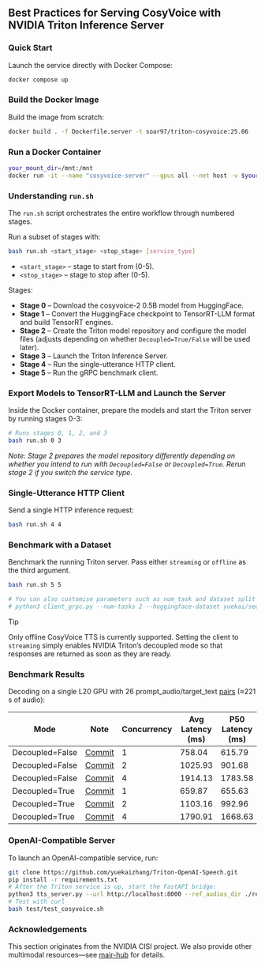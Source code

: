 ## Best Practices for Serving CosyVoice with NVIDIA Triton Inference Server

### Quick Start
Launch the service directly with Docker Compose:
```sh
docker compose up
```

### Build the Docker Image
Build the image from scratch:
```sh
docker build . -f Dockerfile.server -t soar97/triton-cosyvoice:25.06
```

### Run a Docker Container
```sh
your_mount_dir=/mnt:/mnt
docker run -it --name "cosyvoice-server" --gpus all --net host -v $your_mount_dir --shm-size=2g soar97/triton-cosyvoice:25.06
```

### Understanding `run.sh`
The `run.sh` script orchestrates the entire workflow through numbered stages.

Run a subset of stages with:
```sh
bash run.sh <start_stage> <stop_stage> [service_type]
```
- `<start_stage>` – stage to start from (0-5).
- `<stop_stage>`  – stage to stop after (0-5).

Stages:
- **Stage 0** – Download the cosyvoice-2 0.5B model from HuggingFace.
- **Stage 1** – Convert the HuggingFace checkpoint to TensorRT-LLM format and build TensorRT engines.
- **Stage 2** – Create the Triton model repository and configure the model files (adjusts depending on whether `Decoupled=True/False` will be used later).
- **Stage 3** – Launch the Triton Inference Server.
- **Stage 4** – Run the single-utterance HTTP client.
- **Stage 5** – Run the gRPC benchmark client.

### Export Models to TensorRT-LLM and Launch the Server
Inside the Docker container, prepare the models and start the Triton server by running stages 0-3:
```sh
# Runs stages 0, 1, 2, and 3
bash run.sh 0 3
```
*Note: Stage 2 prepares the model repository differently depending on whether you intend to run with `Decoupled=False` or `Decoupled=True`. Rerun stage 2 if you switch the service type.*

### Single-Utterance HTTP Client
Send a single HTTP inference request:
```sh
bash run.sh 4 4
```

### Benchmark with a Dataset
Benchmark the running Triton server. Pass either `streaming` or `offline` as the third argument.
```sh
bash run.sh 5 5

# You can also customise parameters such as num_task and dataset split directly:
# python3 client_grpc.py --num-tasks 2 --huggingface-dataset yuekai/seed_tts_cosy2 --split-name test_zh --mode [streaming|offline]
```
> [!TIP]
> Only offline CosyVoice TTS is currently supported. Setting the client to `streaming` simply enables NVIDIA Triton’s decoupled mode so that responses are returned as soon as they are ready.

### Benchmark Results
Decoding on a single L20 GPU with 26 prompt_audio/target_text [pairs](https://huggingface.co/datasets/yuekai/seed_tts) (≈221 s of audio):

| Mode | Note | Concurrency | Avg Latency (ms) | P50 Latency (ms) | RTF |
|------|------|-------------|------------------|------------------|-----|
| Decoupled=False | [Commit](https://github.com/yuekaizhang/CosyVoice/commit/b44f12110224cb11c03aee4084b1597e7b9331cb) | 1 | 758.04 | 615.79 | 0.0891 |
| Decoupled=False | [Commit](https://github.com/yuekaizhang/CosyVoice/commit/b44f12110224cb11c03aee4084b1597e7b9331cb) | 2 | 1025.93 | 901.68 | 0.0657 |
| Decoupled=False | [Commit](https://github.com/yuekaizhang/CosyVoice/commit/b44f12110224cb11c03aee4084b1597e7b9331cb) | 4 | 1914.13 | 1783.58 | 0.0610 |
| Decoupled=True  | [Commit](https://github.com/yuekaizhang/CosyVoice/commit/b44f12110224cb11c03aee4084b1597e7b9331cb) | 1 | 659.87 | 655.63 | 0.0891 |
| Decoupled=True  | [Commit](https://github.com/yuekaizhang/CosyVoice/commit/b44f12110224cb11c03aee4084b1597e7b9331cb) | 2 | 1103.16 | 992.96 | 0.0693 |
| Decoupled=True  | [Commit](https://github.com/yuekaizhang/CosyVoice/commit/b44f12110224cb11c03aee4084b1597e7b9331cb) | 4 | 1790.91 | 1668.63 | 0.0604 |

### OpenAI-Compatible Server
To launch an OpenAI-compatible service, run:
```sh
git clone https://github.com/yuekaizhang/Triton-OpenAI-Speech.git
pip install -r requirements.txt
# After the Triton service is up, start the FastAPI bridge:
python3 tts_server.py --url http://localhost:8000 --ref_audios_dir ./ref_audios/ --port 10086 --default_sample_rate 24000
# Test with curl
bash test/test_cosyvoice.sh
```

### Acknowledgements
This section originates from the NVIDIA CISI project. We also provide other multimodal resources—see [mair-hub](https://github.com/nvidia-china-sae/mair-hub) for details.

